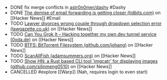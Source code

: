 - DONE fix merge conflicts in [astr0n0mer/dashy](https://github.com/astr0n0mer/dashy) #Dashy
- DONE [The demise of email forwarding is getting closer (tidbits.com)](https://news.ycombinator.com/item?id=40045069) on [[Hacker News]] #Email
- TODO [Lawyer divorces wrong couple through dropdown selection error (lawgazette.co.uk)](https://news.ycombinator.com/item?id=40043949) on [[Hacker News]]
- TODO [Can You Grok It – Hacking together my own dev tunnel service (0xda.de)](https://news.ycombinator.com/item?id=40028494) on [[Hacker News]]
- TODO [BTFS: BitTorrent Filesystem (github.com/johang)](https://news.ycombinator.com/item?id=40047041) on [[Hacker News]]
- TODO [ScanAllFish (adamsummers.org)](https://news.ycombinator.com/item?id=40021458) on [[Hacker News]]
- TODO [Show HN: a Rust based CLI tool 'imgcatr' for displaying images (github.com/silinmeng0510)](https://news.ycombinator.com/item?id=40049623) on [[Hacker News]]
- CANCELLED #explore [[Warp]] (Nah, requires login to even start)